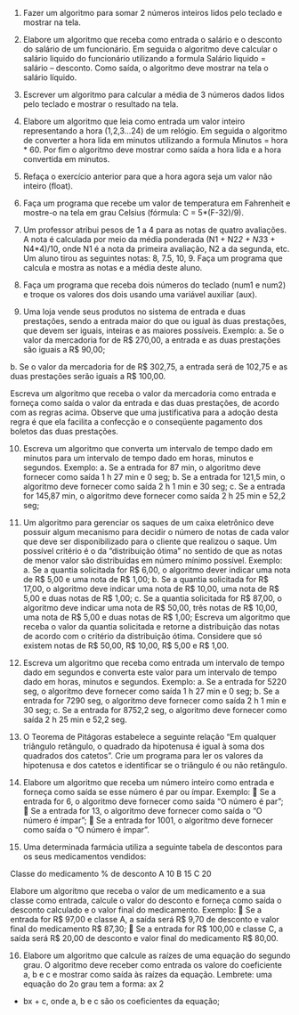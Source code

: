 1. Fazer um algoritmo para somar 2 números inteiros lidos pelo teclado e mostrar na
tela.

2. Elabore um algoritmo que receba como entrada o salário e o desconto do salário de
um funcionário. Em seguida o algoritmo deve calcular o salário liquido do
funcionário utilizando a formula Salário liquido = salário – desconto. Como saída,
o algoritmo deve mostrar na tela o salário líquido.

3. Escrever um algoritmo para calcular a média de 3 números dados lidos pelo teclado
e mostrar o resultado na tela.

4. Elabore um algoritmo que leia como entrada um valor inteiro representando a hora
(1,2,3...24) de um relógio. Em seguida o algoritmo de converter a hora lida em
minutos utilizando a formula Minutos = hora * 60. Por fim o algoritmo deve
mostrar como saída a hora lida e a hora convertida em minutos.

5. Refaça o exercício anterior para que a hora agora seja um valor não inteiro (float).

6. Faça um programa que recebe um valor de temperatura em Fahrenheit e mostre-o na
tela em grau Celsius (fórmula: C = 5*(F-32)/9).

7. Um professor atribui pesos de 1 a 4 para as notas de quatro avaliações. A nota é
calculada por meio da média ponderada (N1 + N2*2 + N3*3 + N4*4)/10, onde N1 é
a nota da primeira avaliação, N2 a da segunda, etc. Um aluno tirou as seguintes
notas: 8, 7.5, 10, 9. Faça um programa que calcula e mostra as notas e a média deste
aluno.

8. Faça um programa que receba dois números do teclado (num1 e num2) e troque os
valores dos dois usando uma variável auxiliar (aux).

9. Uma loja vende seus produtos no sistema de entrada e duas prestações, sendo a
entrada maior do que ou igual às duas prestações, que devem ser iguais, inteiras e as
maiores possíveis. Exemplo:
a. Se o valor da mercadoria for de R$ 270,00, a entrada e as duas prestações
são iguais a R$ 90,00;

b. Se o valor da mercadoria for de R$ 302,75, a entrada será de 102,75 e as
duas prestações serão iguais a R$ 100,00.

Escreva um algoritmo que receba o valor da mercadoria como entrada e forneça
como saída o valor da entrada e das duas prestações, de acordo com as regras acima.
Observe que uma justificativa para a adoção desta regra é que ela facilita a
confecção e o conseqüente pagamento dos boletos das duas prestações.

10. Escreva um algoritmo que converta um intervalo de tempo dado em minutos para
um intervalo de tempo dado em horas, minutos e segundos. Exemplo:
a. Se a entrada for 87 min, o algoritmo deve fornecer como saída 1 h 27 min e 0
seg;
b. Se a entrada for 121,5 min, o algoritmo deve fornecer como saída 2 h 1 min e 30
seg;
c. Se a entrada for 145,87 min, o algoritmo deve fornecer como saída 2 h 25 min e
52,2 seg;

11. Um algoritmo para gerenciar os saques de um caixa eletrônico deve possuir algum
mecanismo para decidir o número de notas de cada valor que deve ser
disponibilizado para o cliente que realizou o saque. Um possível critério é o da
“distribuição ótima” no sentido de que as notas de menor valor são distribuídas em
número mínimo possível. Exemplo:
a. Se a quantia solicitada for R$ 6,00, o algoritmo dever indicar uma nota de R$
5,00 e uma nota de R$ 1,00;
b. Se a quantia solicitada for R$ 17,00, o algoritmo deve indicar uma nota de R$
10,00, uma nota de R$ 5,00 e duas notas de R$ 1,00;
c. Se a quantia solicitada for R$ 87,00, o algoritmo deve indicar uma nota de R$
50,00, três notas de R$ 10,00, uma nota de R$ 5,00 e duas notas de R$ 1,00;
Escreva um algoritmo que receba o valor da quantia solicitada e retorne a distribuição
das notas de acordo com o critério da distribuição ótima. Considere que só existem
notas de R$ 50,00, R$ 10,00, R$ 5,00 e R$ 1,00.

12. Escreva um algoritmo que receba como entrada um intervalo de tempo dado em
segundos e converta este valor para um intervalo de tempo dado em horas, minutos
e segundos. Exemplo:
a. Se a entrada for 5220 seg, o algoritmo deve fornecer como saída 1 h 27 min e 0
seg;
b. Se a entrada for 7290 seg, o algoritmo deve fornecer como saída 2 h 1 min e 30
seg;
c. Se a entrada for 8752,2 seg, o algoritmo deve fornecer como saída 2 h 25 min e
52,2 seg.

13. O Teorema de Pitágoras estabelece a seguinte relação “Em qualquer triângulo
retângulo, o quadrado da hipotenusa é igual à soma dos quadrados dos catetos”. Crie
um programa para ler os valores da hipotenusa e dos catetos e identificar se o
triângulo é ou não retângulo.

14. Elabore um algoritmo que receba um número inteiro como entrada e forneça como
saída se esse número é par ou ímpar. Exemplo:
 Se a entrada for 6, o algoritmo deve fornecer como saída “O número é par”;
 Se a entrada for 13, o algoritmo deve fornecer como saída o “O número é
ímpar”;
 Se a entrada for 1001, o algoritmo deve fornecer como saída o “O número é
ímpar”.

15. Uma determinada farmácia utiliza a seguinte tabela de descontos para os seus
medicamentos vendidos:

Classe do medicamento % de desconto
A 10
B 15
C 20

Elabore um algoritmo que receba o valor de um medicamento e a sua classe como
entrada, calcule o valor do desconto e forneça como saída o desconto calculado e o
valor final do medicamento. Exemplo:
 Se a entrada for R$ 97,00 e classe A, a saída será R$ 9,70 de desconto e valor
final do medicamento R$ 87,30;
 Se a entrada for R$ 100,00 e classe C, a saída será R$ 20,00 de desconto e valor
final do medicamento R$ 80,00.

16. Elabore um algoritmo que calcule as raízes de uma equação do segundo grau. O
algoritmo deve receber como entrada os valore do coeficiente a, b e c e mostrar
como saída às raízes da equação. Lembrete: uma equação do 2o grau tem a forma:
ax
2
+ bx + c, onde a, b e c são os coeficientes da equação;
